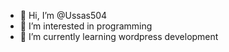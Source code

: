 - 👋 Hi, I’m @Ussas504
- 👀 I’m interested in programming
- 🌱 I’m currently learning wordpress development
<!---
Ussas504/Ussas504 is a ✨ special ✨ repository because its `README.md` (this file) appears on your GitHub profile.
You can click the Preview link to take a look at your changes.
--->
